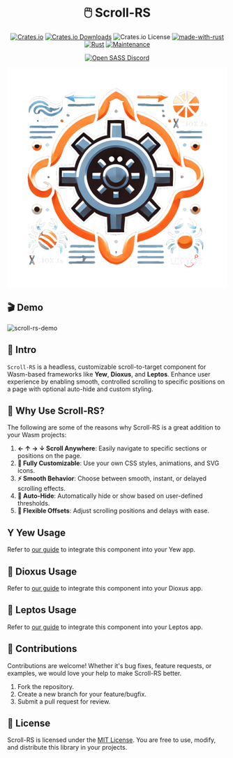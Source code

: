 <div align="center">

# 🖱️ Scroll-RS

[![Crates.io](https://img.shields.io/crates/v/scroll-rs)](https://crates.io/crates/scroll-rs)
[![Crates.io Downloads](https://img.shields.io/crates/d/scroll-rs)](https://crates.io/crates/scroll-rs)
![Crates.io License](https://img.shields.io/crates/l/scroll-rs)
[![made-with-rust](https://img.shields.io/badge/Made%20with-Rust-1f425f.svg?logo=rust&logoColor=white)](https://www.rust-lang.org/)
[![Rust](https://img.shields.io/badge/Rust-1.79%2B-blue.svg)](https://www.rust-lang.org)
[![Maintenance](https://img.shields.io/badge/Maintained%3F-yes-green.svg)](https://github.com/wiseaidev)

[![Open SASS Discord](https://dcbadge.limes.pink/api/server/b5JbvHW5nv)](https://discord.gg/b5JbvHW5nv)

![logo](./assets/logo.png)

</div>

## 🎬 Demo

![scroll-rs-demo](https://github.com/user-attachments/assets/cee5edb6-bf4f-4abd-8e4c-bc7cba3cd66c)

## 📜 Intro

`Scroll-RS` is a headless, customizable scroll-to-target component for Wasm-based frameworks like **Yew**, **Dioxus**, and **Leptos**. Enhance user experience by enabling smooth, controlled scrolling to specific positions on a page with optional auto-hide and custom styling.

## 🤔 Why Use Scroll-RS?

The following are some of the reasons why Scroll-RS is a great addition to your Wasm projects:

1. **← ↑ → ↓ Scroll Anywhere**: Easily navigate to specific sections or positions on the page.
1. **🎨 Fully Customizable**: Use your own CSS styles, animations, and SVG icons.
1. **⚡ Smooth Behavior**: Choose between smooth, instant, or delayed scrolling effects.
1. **👀 Auto-Hide**: Automatically hide or show based on user-defined thresholds.
1. **🔧 Flexible Offsets**: Adjust scrolling positions and delays with ease.

## Y Yew Usage

Refer to [our guide](YEW.md) to integrate this component into your Yew app.

## 🧬 Dioxus Usage

Refer to [our guide](DIOXUS.md) to integrate this component into your Dioxus app.

## 🌱 Leptos Usage

Refer to [our guide](LEPTOS.md) to integrate this component into your Leptos app.

## 🤝 Contributions

Contributions are welcome! Whether it's bug fixes, feature requests, or examples, we would love your help to make Scroll-RS better.

1. Fork the repository.
1. Create a new branch for your feature/bugfix.
1. Submit a pull request for review.

## 📜 License

Scroll-RS is licensed under the [MIT License](LICENSE). You are free to use, modify, and distribute this library in your projects.
